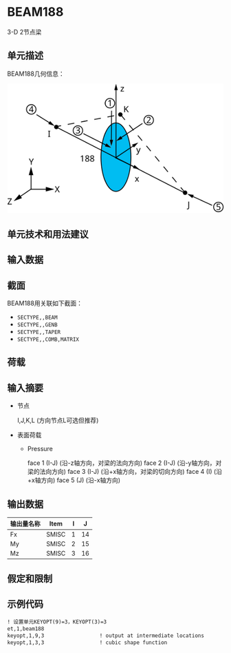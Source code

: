# BEAM188

3-D 2节点梁

## 单元描述

BEAM188几何信息：

![](gELEM188-1.svg)

## 单元技术和用法建议

## 输入数据

## 截面

BEAM188用关联如下截面：

- `SECTYPE,,BEAM`
- `SECTYPE,,GENB`
- `SECTYPE,,TAPER`
- `SECTYPE,,COMB,MATRIX`

## 荷载

## 输入摘要

- 节点 
    
    I,J,K,L (方向节点L可选但推荐)

- 表面荷载

  + Pressure
      
      face 1 (I-J) (沿-z轴方向，对梁的法向方向)
      face 2 (I-J) (沿-y轴方向，对梁的法向方向)
      face 3 (I-J) (沿+x轴方向，对梁的切向方向)
      face 4 (I) (沿+x轴方向)
      face 5 (J) (沿-x轴方向)

## 输出数据

| 输出量名称 | Item  | I |  J |
|------------|-------|---|----|
| Fx         | SMISC | 1 | 14 |
| My         | SMISC | 2 | 15 |
| Mz         | SMISC | 3 | 16 |


## 假定和限制


## 示例代码

```
! 设置单元KEYOPT(9)=3，KEYOPT(3)=3
et,1,beam188
keyopt,1,9,3                  ! output at intermediate locations
keyopt,1,3,3                  ! cubic shape function
```